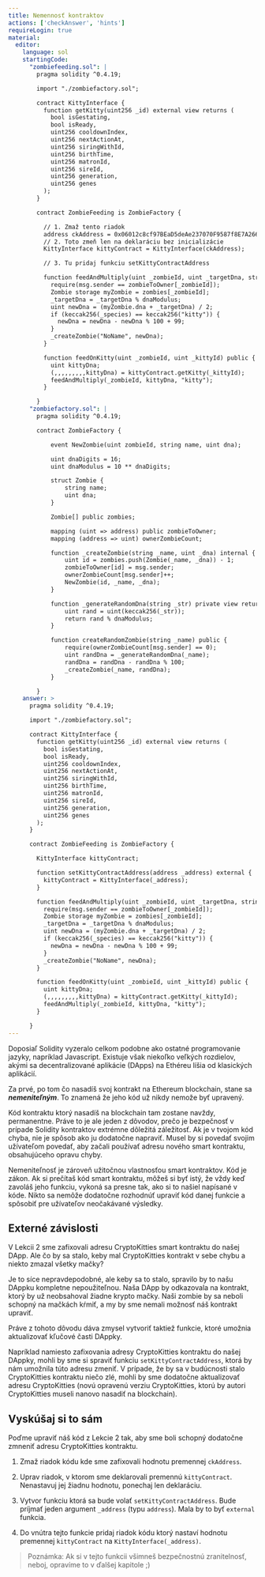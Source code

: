 ```yaml
---
title: Nemennosť kontraktov
actions: ['checkAnswer', 'hints']
requireLogin: true
material:
  editor:
    language: sol
    startingCode:
      "zombiefeeding.sol": |
        pragma solidity ^0.4.19;

        import "./zombiefactory.sol";

        contract KittyInterface {
          function getKitty(uint256 _id) external view returns (
            bool isGestating,
            bool isReady,
            uint256 cooldownIndex,
            uint256 nextActionAt,
            uint256 siringWithId,
            uint256 birthTime,
            uint256 matronId,
            uint256 sireId,
            uint256 generation,
            uint256 genes
          );
        }

        contract ZombieFeeding is ZombieFactory {

          // 1. Zmaž tento riadok
          address ckAddress = 0x06012c8cf97BEaD5deAe237070F9587f8E7A266d;
          // 2. Toto zmeň len na deklaráciu bez inicializácie
          KittyInterface kittyContract = KittyInterface(ckAddress);

          // 3. Tu pridaj funkciu setKittyContractAddress

          function feedAndMultiply(uint _zombieId, uint _targetDna, string _species) public {
            require(msg.sender == zombieToOwner[_zombieId]);
            Zombie storage myZombie = zombies[_zombieId];
            _targetDna = _targetDna % dnaModulus;
            uint newDna = (myZombie.dna + _targetDna) / 2;
            if (keccak256(_species) == keccak256("kitty")) {
              newDna = newDna - newDna % 100 + 99;
            }
            _createZombie("NoName", newDna);
          }

          function feedOnKitty(uint _zombieId, uint _kittyId) public {
            uint kittyDna;
            (,,,,,,,,,kittyDna) = kittyContract.getKitty(_kittyId);
            feedAndMultiply(_zombieId, kittyDna, "kitty");
          }

        }
      "zombiefactory.sol": |
        pragma solidity ^0.4.19;

        contract ZombieFactory {

            event NewZombie(uint zombieId, string name, uint dna);

            uint dnaDigits = 16;
            uint dnaModulus = 10 ** dnaDigits;

            struct Zombie {
                string name;
                uint dna;
            }

            Zombie[] public zombies;

            mapping (uint => address) public zombieToOwner;
            mapping (address => uint) ownerZombieCount;

            function _createZombie(string _name, uint _dna) internal {
                uint id = zombies.push(Zombie(_name, _dna)) - 1;
                zombieToOwner[id] = msg.sender;
                ownerZombieCount[msg.sender]++;
                NewZombie(id, _name, _dna);
            }

            function _generateRandomDna(string _str) private view returns (uint) {
                uint rand = uint(keccak256(_str));
                return rand % dnaModulus;
            }

            function createRandomZombie(string _name) public {
                require(ownerZombieCount[msg.sender] == 0);
                uint randDna = _generateRandomDna(_name);
                randDna = randDna - randDna % 100;
                _createZombie(_name, randDna);
            }

        }
    answer: >
      pragma solidity ^0.4.19;

      import "./zombiefactory.sol";

      contract KittyInterface {
        function getKitty(uint256 _id) external view returns (
          bool isGestating,
          bool isReady,
          uint256 cooldownIndex,
          uint256 nextActionAt,
          uint256 siringWithId,
          uint256 birthTime,
          uint256 matronId,
          uint256 sireId,
          uint256 generation,
          uint256 genes
        );
      }

      contract ZombieFeeding is ZombieFactory {

        KittyInterface kittyContract;

        function setKittyContractAddress(address _address) external {
          kittyContract = KittyInterface(_address);
        }

        function feedAndMultiply(uint _zombieId, uint _targetDna, string _species) public {
          require(msg.sender == zombieToOwner[_zombieId]);
          Zombie storage myZombie = zombies[_zombieId];
          _targetDna = _targetDna % dnaModulus;
          uint newDna = (myZombie.dna + _targetDna) / 2;
          if (keccak256(_species) == keccak256("kitty")) {
            newDna = newDna - newDna % 100 + 99;
          }
          _createZombie("NoName", newDna);
        }

        function feedOnKitty(uint _zombieId, uint _kittyId) public {
          uint kittyDna;
          (,,,,,,,,,kittyDna) = kittyContract.getKitty(_kittyId);
          feedAndMultiply(_zombieId, kittyDna, "kitty");
        }

      }
---
```


Doposiaľ Solidity vyzeralo celkom podobne ako ostatné programovanie jazyky, napríklad Javascript. Existuje však niekoľko veľkých rozdielov, akými sa decentralizované aplikácie (DApps) na Ethéreu líšia od klasických aplikácií.

Za prvé, po tom čo nasadíš svoj kontrakt na Ethereum blockchain, stane sa **_nemeniteľným_**. To znamená že jeho kód už nikdy nemože byť upravený.

Kód kontraktu ktorý nasadíš na blockchain tam zostane navždy, permanentne. Práve to je ale jeden z dôvodov, prečo je bezpečnosť v prípade Solidity kontraktov extrémne dôležitá záležitosť. Ak je v tvojom kód chyba, nie je spôsob ako ju dodatočne napraviť. Musel by si povedať svojim užívateľom povedať, aby začali používať adresu nového smart kontraktu, obsahujúceho opravu chyby.

Nemeniteľnosť je zároveň užitočnou vlastnosťou smart kontraktov. Kód je zákon. Ak si prečítaš kód smart kontraktu, môžeš si byť istý, že vždy keď zavoláš jeho funkciu, vykoná sa presne tak, ako si to našiel napísané v kóde. Nikto sa nemôže dodatočne rozhodnúť upraviť kód danej funkcie a spôsobiť pre užívateľov neočakávané výsledky.  

## Externé závislosti

V Lekcii 2 sme zafixovali adresu CryptoKitties smart kontraktu do našej DApp. Ale čo by sa stalo, keby mal CryptoKitties kontrakt v sebe chybu a niekto zmazal všetky mačky?

Je to síce nepravdepodobné, ale keby sa to stalo, spravilo by to našu DAppku kompletne nepoužiteľnou. Naša DApp by odkazovala na kontrakt, ktorý by už neobsahoval žiadne krypto mačky. Naši zombie by sa neboli schopný na mačkách kŕmiť, a my by sme nemali možnosť náš kontrakt upraviť. 

Práve z tohoto dôvodu dáva zmysel vytvoriť taktiež funkcie, ktoré umožnia aktualizovať kľučové časti DAppky.

Napríklad namiesto zafixovania adresy CryptoKitties kontraktu do našej DAppky, mohli by sme si spraviť funkciu `setKittyContractAddress`, ktorá by nám umožnila túto adresu zmeniť. V prípade, že by sa v budúcnosti stalo CryptoKitties kontraktu niečo zlé, mohli by sme dodatočne aktualizovať adresu CryptoKitties (novú opravenú verziu CryptoKitties, ktorú by autori CryptoKitties museli nanovo nasadiť na blockchain).

## Vyskúšaj si to sám

Poďme upraviť náš kód z Lekcie 2 tak, aby sme boli schopný dodatočne zmneniť adresu CryptoKitties kontraktu.

1. Zmaž riadok kódu kde sme zafixovali hodnotu premennej `ckAddress`.

2. Uprav riadok, v ktorom sme deklarovali premennú `kittyContract`. Nenastavuj jej žiadnu hodnotu, ponechaj len deklaráciu.

3. Vytvor funkciu ktorá sa bude volať `setKittyContractAddress`. Bude príjmať jeden argument `_address` (typu `address`). Mala by to byť `external` funkcia.

4. Do vnútra tejto funkcie pridaj riadok kódu ktorý nastaví hodnotu premennej `kittyContract` na `KittyInterface(_address)`.

> Poznámka: Ak si v tejto funkcii všimneš bezpečnostnú zranitelnosť, neboj, opravíme to v ďalšej kapitole ;)
